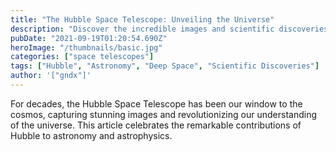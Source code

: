 ```yaml
---
title: "The Hubble Space Telescope: Unveiling the Universe"
description: "Discover the incredible images and scientific discoveries made possible by the Hubble Space Telescope."
pubDate: "2021-09-19T01:20:54.690Z"
heroImage: "/thumbnails/basic.jpg"
categories: ["space telescopes"]
tags: ["Hubble", "Astronomy", "Deep Space", "Scientific Discoveries"]
author: '["gndx"]'
---
```


For decades, the Hubble Space Telescope has been our window to the cosmos, capturing stunning images and revolutionizing our understanding of the universe. This article celebrates the remarkable contributions of Hubble to astronomy and astrophysics.
